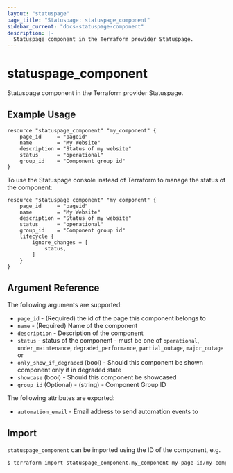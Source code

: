 ```yaml
---
layout: "statuspage"
page_title: "Statuspage: statuspage_component"
sidebar_current: "docs-statuspage-component"
description: |-
  Statuspage component in the Terraform provider Statuspage.
---
```


# statuspage_component

Statuspage component in the Terraform provider Statuspage.

## Example Usage

```hcl
resource "statuspage_component" "my_component" {
    page_id     = "pageid"
    name        = "My Website"
    description = "Status of my website"
    status      = "operational"
    group_id    = "Component group id"
}
```

To use the Statuspage console instead of Terraform to manage the status
of the component:

```hcl
resource "statuspage_component" "my_component" {
    page_id     = "pageid"
    name        = "My Website"
    description = "Status of my website"
    status      = "operational"
    group_id    = "Component group id"
    lifecycle {
        ignore_changes = [
            status,
        ]
    }
}
```

## Argument Reference

The following arguments are supported:

 * `page_id` - (Required) the id of the page this component belongs to
 * `name` - (Required) Name of the component
 * `description` - Description of the component
 * `status` - status of the component - must be one of `operational`, `under_maintenance`, `degraded_performance`, `partial_outage`, `major_outage` or ` `
 * `only_show_if_degraded` (bool) - Should this component be shown component only if in degraded state
 * `showcase` (bool) - Should this component be showcased
 * `group_id` (Optional) - (string) - Component Group ID

The following attributes are exported:

 * `automation_email` - Email address to send automation events to

## Import

`statuspage_component` can be imported using the ID of the component, e.g.

```sh
$ terraform import statuspage_component.my_component my-page-id/my-component-id
```

